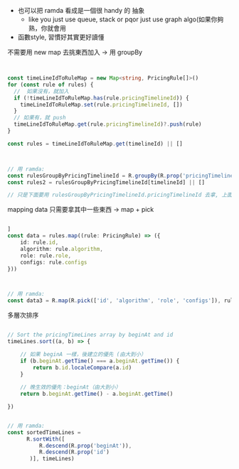 

- 也可以把 ramda 看成是一個很 handy 的 抽象
	- like you just use queue, stack or pqor just use graph algo(如果你夠熟，你就會用
- 函數style, 習慣好其實更好讀懂


不需要用 new map 去挑東西加入 -> 用 groupBy
```ts


const timeLineIdToRuleMap = new Map<string, PricingRule[]>()
for (const rule of rules) {
  //  如果沒有，就加入
  if (!timeLineIdToRuleMap.has(rule.pricingTimelineId)) {
	timeLineIdToRuleMap.set(rule.pricingTimelineId, [])
  }
  // 如果有，就 push
  timeLineIdToRuleMap.get(rule.pricingTimelineId)?.push(rule)
}

const rules = timeLineIdToRuleMap.get(timelineId) || []



// 用 ramda:
const rulesGroupByPricingTimelineId = R.groupBy(R.prop('pricingTimelineId'), rules)
const rules2 = rulesGroupByPricingTimelineId[timelineId] || []

// 只是下面要用 rulesGroupByPricingTimelineId.pricingTimelineId 去拿, 上面要用 map.get 去拿


```



mapping data 只需要拿其中一些東西 -> map + pick
```ts

]
const data = rules.map((rule: PricingRule) => ({
	id: rule.id,
	algorithm: rule.algorithm,
	role: rule.role,
	configs: rule.configs
}))



// 用 ramda:
const data3 = R.map(R.pick(['id', 'algorithm', 'role', 'configs']), rules2)


```



多層次排序
```ts

// Sort the pricingTimeLines array by beginAt and id
timeLines.sort((a, b) => {

	// 如果 beginA 一樣，後建立的優先 (由大到小）
	if (b.beginAt.getTime() === a.beginAt.getTime()) {
		return b.id.localeCompare(a.id)
	}
	
	// 晚生效的優先：beginAt（由大到小）
	return b.beginAt.getTime() - a.beginAt.getTime()

})


// 用 ramda:
const sortedTimeLines = 
	  R.sortWith([
		  R.descend(R.prop('beginAt')), 
		  R.descend(R.prop('id')
	   )], timeLines)





```